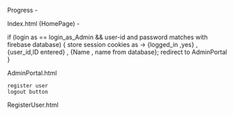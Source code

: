 Progress -

Index.html (HomePage) -

if (login as == login_as_Admin && user-id and password matches with firebase database)
    {
        store session cookies as -> {logged_in ,yes} , {user_id,ID entered} , {Name , name from database};
        redirect  to AdminPortal
    }


AdminPortal.html

    register user
    logout button

RegisterUser.html
